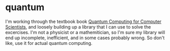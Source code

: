 # quantum

I'm working through the textbook book [Quantum Computing for Computer Scientists](http://www.amazon.com/Quantum-Computing-Computer-Scientists-Yanofsky/dp/0521879965), and loosely building up a library that I can use to solve the excercises. I'm not a physicist or a mathemitician, so I'm sure my library will end up incomplete, inefficient, and in some cases probably wrong. So don't like, use it for actual quantum computing.

